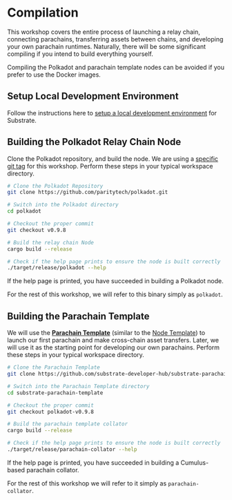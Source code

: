 # Compilation

This workshop covers the entire process of launching a relay chain, connecting parachains,
transferring assets between chains, and developing your own parachain runtimes. Naturally, there
will be some significant compiling if you intend to build everything yourself.

Compiling the Polkadot and parachain template nodes can be avoided if you prefer to use the
Docker images.

## Setup Local Development Environment

Follow the instructions here to [setup a local development environment](https://substrate.dev/docs/en/knowledgebase/getting-started/)
for Substrate.

## Building the Polkadot Relay Chain Node

Clone the Polkadot repository, and build the node. We are using a
[specific git tag](/#versions-of-software) for this workshop. Perform these steps in your typical
workspace directory.

```bash
# Clone the Polkadot Repository
git clone https://github.com/paritytech/polkadot.git

# Switch into the Polkadot directory
cd polkadot

# Checkout the proper commit
git checkout v0.9.8

# Build the relay chain Node
cargo build --release

# Check if the help page prints to ensure the node is built correctly
./target/release/polkadot --help
```

If the help page is printed, you have succeeded in building a Polkadot node.

For the rest of this workshop, we will refer to this binary simply as `polkadot`.

## Building the Parachain Template

We will use the [**Parachain Template**](https://github.com/substrate-developer-hub/substrate-parachain-template)
(similar to the [Node Template](https://github.com/substrate-developer-hub/substrate-node-template))
to launch our first parachain and make cross-chain asset transfers. Later, we will
use it as the starting point for developing our own parachains. Perform these steps in your typical
workspace directory.

```bash
# Clone the Parachain Template
git clone https://github.com/substrate-developer-hub/substrate-parachain-template

# Switch into the Parachain Template directory
cd substrate-parachain-template

# Checkout the proper commit
git checkout polkadot-v0.9.8

# Build the parachain template collator
cargo build --release

# Check if the help page prints to ensure the node is built correctly
./target/release/parachain-collator --help
```

If the help page is printed, you have succeeded in building a Cumulus-based parachain collator.

For the rest of this workshop we will refer to it simply as `parachain-collator`.
